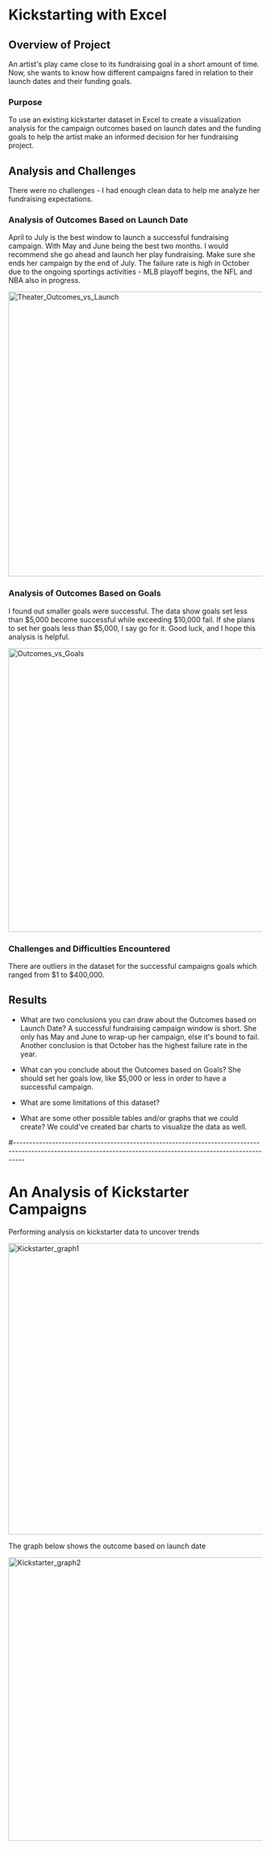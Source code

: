 # Kickstarting with Excel

## Overview of Project
An artist's play came close to its fundraising goal in a short amount of time. Now, she wants to know how different campaigns fared in relation to their launch dates and their funding goals. 
### Purpose
To use an existing kickstarter dataset in Excel to create a visualization analysis for the campaign outcomes based on launch dates and the funding goals to help the artist make an informed decision for her fundraising project. 


## Analysis and Challenges
There were no challenges - I had enough clean data to help me analyze her fundraising expectations.

### Analysis of Outcomes Based on Launch Date
April to July is the best window to launch a successful fundraising campaign. With May and June being the best two months. 
I would recommend she go ahead and launch her play fundraising. Make sure she ends her campaign by the end of July.
The failure rate is high in October due to the ongoing sportings activities - 
MLB playoff begins, the NFL and NBA also in progress.

<img width="564" alt="Theater_Outcomes_vs_Launch" src="https://user-images.githubusercontent.com/72223864/100175999-6e49b700-2e9d-11eb-84cd-ca49d9f9c58f.png">

### Analysis of Outcomes Based on Goals
I found out smaller goals were successful. The data show goals set less than $5,000 become successful while exceeding $10,000 fail. 
If she plans to set her goals less than $5,000, I say go for it. Good luck, and I hope this analysis is helpful.

<img width="562" alt="Outcomes_vs_Goals" src="https://user-images.githubusercontent.com/72223864/100176034-7f92c380-2e9d-11eb-8fd9-17ba76c1ca6c.png">


### Challenges and Difficulties Encountered
There are outliers in the dataset for the successful campaigns goals which ranged from $1 to $400,000.

## Results

- What are two conclusions you can draw about the Outcomes based on Launch Date?
A successful fundraising campaign window is short. She only has May and June to wrap-up her campaign, else it's bound to fail. Another conclusion is that October has the highest failure rate in the year.

- What can you conclude about the Outcomes based on Goals?
She should set her goals low, like $5,000 or less in order to have a successful campaign.

- What are some limitations of this dataset?

- What are some other possible tables and/or graphs that we could create?
We could've created bar charts to visualize the data as well.







#---------------------------------------------------------------------------------------------------------------------------------------------------------------
# An Analysis of Kickstarter Campaigns
Performing analysis on kickstarter data to uncover trends

<img width="577" alt="Kickstarter_graph1" src="https://user-images.githubusercontent.com/72223864/100167589-6a159d80-2e8d-11eb-91cd-c45727fe94fa.png">

The graph below shows the outcome based on launch date

<img width="561" alt="Kickstarter_graph2" src="https://user-images.githubusercontent.com/72223864/100167641-83b6e500-2e8d-11eb-9d72-0ff7b18965cb.png">


